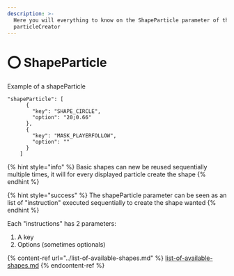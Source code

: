 ```yaml
---
description: >-
  Here you will everything to know on the ShapeParticle parameter of the
  particleCreator
---
```


# ⭕ ShapeParticle

Example of a shapeParticle

```
"shapeParticle": [
      {
        "key": "SHAPE_CIRCLE",
        "option": "20;0.66"
      },
      {
        "key": "MASK_PLAYERFOLLOW",
        "option": ""
      }
    ]
```

{% hint style="info" %}
Basic shapes can new be reused sequentially multiple times, it will for every displayed particle create the shape
{% endhint %}

{% hint style="success" %}
The shapeParticle parameter can be seen as an list of "instruction" executed sequentially to create the shape wanted
{% endhint %}

Each "instructions" has 2 parameters:

1. A key
2. Options (sometimes optionals)

{% content-ref url="../list-of-available-shapes.md" %}
[list-of-available-shapes.md](../list-of-available-shapes.md)
{% endcontent-ref %}

